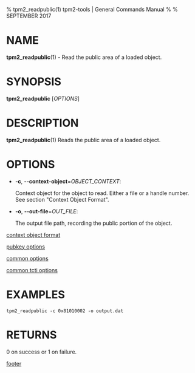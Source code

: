 % tpm2_readpublic(1) tpm2-tools | General Commands Manual
%
% SEPTEMBER 2017

# NAME

**tpm2_readpublic**(1) - Read the public area of a loaded object.

# SYNOPSIS

**tpm2_readpublic** [*OPTIONS*]

# DESCRIPTION

**tpm2_readpublic**(1) Reads the public area of a loaded object.

# OPTIONS

  * **-c**, **--context-object**=_OBJECT\_CONTEXT_:

    Context object for the object to read. Either a file or a handle number.
    See section "Context Object Format".

  * **-o**, **--out-file**=_OUT\_FILE_:

    The output file path, recording the public portion of the object.

[context object format](common/ctxobj.md)

[pubkey options](common/pubkey.md)

[common options](common/options.md)

[common tcti options](common/tcti.md)

# EXAMPLES

```
tpm2_readpublic -c 0x81010002 -o output.dat
```

# RETURNS

0 on success or 1 on failure.

[footer](common/footer.md)
